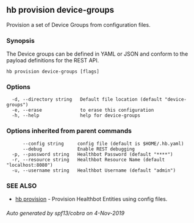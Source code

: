 ## hb provision device-groups

Provision a set of Device Groups from configuration files.

### Synopsis

The Device groups can be defined in YAML or JSON and conform to the payload definitions for the REST API.

```
hb provision device-groups [flags]
```

### Options

```
  -d, --directory string   Default file location (default "device-groups")
  -e, --erase              to erase this configuration
  -h, --help               help for device-groups
```

### Options inherited from parent commands

```
      --config string     config file (default is $HOME/.hb.yaml)
      --debug             Enable REST debugging
  -p, --password string   Healthbot Password (default "****")
  -r, --resource string   Healthbot Resource Name (default "localhost:8080")
  -u, --username string   Healthbot Username (default "admin")
```

### SEE ALSO

* [hb provision](hb_provision.md)	 - Provision Healthbot Entities using config files.

###### Auto generated by spf13/cobra on 4-Nov-2019
